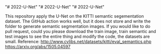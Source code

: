 "# 2022-U-Net" 
"# 2022-U-Net" 
"# 2022-U-Net" 

This repository apply the U-Net on the KITTI semantic segementation dataset. The GitHub action works well, but it does not store and write the folder to generate semantic segmentation images. If you would like to do pull request, could you please download the train image, train semantic and test images to see the entire thing and modify the code, the datasets are small. 
Reference:
http://www.cvlibs.net/datasets/kitti/eval_semantics.php
https://arxiv.org/abs/1505.04597
